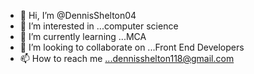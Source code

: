 - 👋 Hi, I’m @DennisShelton04
- 👀 I’m interested in ...computer science
- 🌱 I’m currently learning ...MCA
- 💞️ I’m looking to collaborate on ...Front End Developers
- 📫 How to reach me ...dennisshelton118@gmail.com

<!---
DennisShelton04/DennisShelton04 is a ✨ special ✨ repository because its `README.md` (this file) appears on your GitHub profile.
You can click the Preview link to take a look at your changes.
--->
